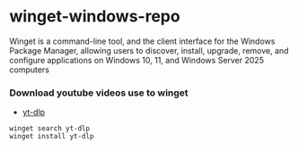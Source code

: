 # winget-windows-repo
Winget is a command-line tool, and the client interface for the Windows Package Manager, allowing users to discover, install, upgrade, remove, and configure applications on Windows 10, 11, and Windows Server 2025 computers

### Download youtube videos use to winget

- [yt-dlp](https://github.com/yt-dlp/yt-dlp?tab=readme-ov-file)

```
winget search yt-dlp
winget install yt-dlp
```
